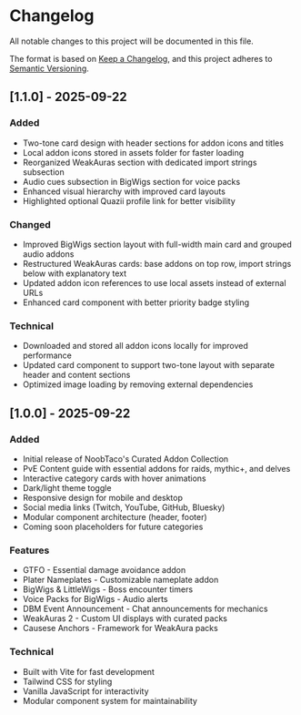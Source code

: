 # Changelog

All notable changes to this project will be documented in this file.

The format is based on [Keep a Changelog](https://keepachangelog.com/en/1.0.0/),
and this project adheres to [Semantic Versioning](https://semver.org/spec/v2.0.0.html).

## [1.1.0] - 2025-09-22

### Added
- Two-tone card design with header sections for addon icons and titles
- Local addon icons stored in assets folder for faster loading
- Reorganized WeakAuras section with dedicated import strings subsection
- Audio cues subsection in BigWigs section for voice packs
- Enhanced visual hierarchy with improved card layouts
- Highlighted optional Quazii profile link for better visibility

### Changed
- Improved BigWigs section layout with full-width main card and grouped audio addons
- Restructured WeakAuras cards: base addons on top row, import strings below with explanatory text
- Updated addon icon references to use local assets instead of external URLs
- Enhanced card component with better priority badge styling

### Technical
- Downloaded and stored all addon icons locally for improved performance
- Updated card component to support two-tone layout with separate header and content sections
- Optimized image loading by removing external dependencies

## [1.0.0] - 2025-09-22

### Added
- Initial release of NoobTaco's Curated Addon Collection
- PvE Content guide with essential addons for raids, mythic+, and delves
- Interactive category cards with hover animations
- Dark/light theme toggle
- Responsive design for mobile and desktop
- Social media links (Twitch, YouTube, GitHub, Bluesky)
- Modular component architecture (header, footer)
- Coming soon placeholders for future categories

### Features
- GTFO - Essential damage avoidance addon
- Plater Nameplates - Customizable nameplate addon
- BigWigs & LittleWigs - Boss encounter timers
- Voice Packs for BigWigs - Audio alerts
- DBM Event Announcement - Chat announcements for mechanics
- WeakAuras 2 - Custom UI displays with curated packs
- Causese Anchors - Framework for WeakAura packs

### Technical
- Built with Vite for fast development
- Tailwind CSS for styling
- Vanilla JavaScript for interactivity
- Modular component system for maintainability
